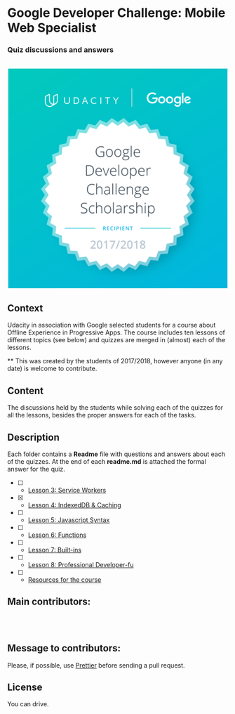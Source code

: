 # Google Developer Challenge: Mobile Web Specialist
<p align="center"> 
   <h3>Quiz discussions and answers</h3>
</p>
<p align="center"> 
  <br>
  <img width="500" src="Google-Dev-EMEA-Badge.png" alt="Badge given to the chosen
  students">
  <br>
</p>

## Context
Udacity in association with Google selected students for a course about Offline Experience 
in Progressive Apps. The course includes ten lessons of different topics (see below) and 
quizzes are merged in (almost) each of the lessons.

** This was created by the students of 2017/2018, however anyone (in any date) is welcome to contribute.

## Content
The discussions held by the students while 
solving each of the quizzes for all the lessons, besides the proper answers for each 
of the tasks. 

## Description
Each folder contains a **Readme** file with questions and answers about each 
of the quizzes. At the end of each **readme.md** is attached the formal answer for the quiz. 

- [ ] * [Lesson 3: Service Workers](service_worker/readme.md)
- [x] * [Lesson 4: IndexedDB & Caching](indexedDB/readme.md)
- [ ] * [Lesson 5: Javascript Syntax](javascript_syntax/readme.md)
- [ ] * [Lesson 6: Functions](functions/readme.md)
- [ ] * [Lesson 7: Built-ins](built_ins/readme.md)
- [ ] * [Lesson 8: Professional Developer-fu](professional_developer_fu/readme.md)
- [ ] * [Resources for the course](https://github.com/DomanskaGrzyb/awesome-google-mobile-web-challenge-links-2017)

## Main contributors:
  <br>
  <br>

## Message to contributors:
Please, if possible, use [Prettier](https://prettier.io/) before sending a pull request.

## License
You can drive.
